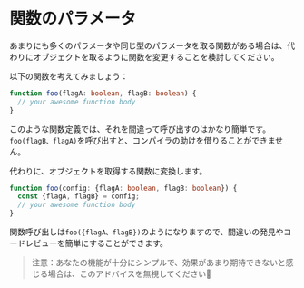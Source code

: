 # 関数のパラメータ

あまりにも多くのパラメータや同じ型のパラメータを取る関数がある場合は、代わりにオブジェクトを取るように関数を変更することを検討してください。

以下の関数を考えてみましょう：

```ts
function foo(flagA: boolean, flagB: boolean) {
  // your awesome function body 
}
```

このような関数定義では、それを間違って呼び出すのはかなり簡単です。`foo(flagB、flagA)`を呼び出すと、コンパイラの助けを借りることができません。

代わりに、オブジェクトを取得する関数に変換します。

```ts
function foo(config: {flagA: boolean, flagB: boolean}) {
  const {flagA, flagB} = config;
  // your awesome function body 
}
```
関数呼び出しは`foo({flagA、flagB})`のようになりますので、間違いの発見やコードレビューを簡単にすることができます。

> 注意：あなたの機能が十分にシンプルで、効果があまり期待できないと感じる場合は、このアドバイスを無視してください🌹
